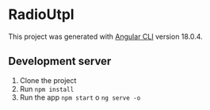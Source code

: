# RadioUtpl

This project was generated with [Angular CLI](https://github.com/angular/angular-cli) version 18.0.4.

## Development server

1. Clone the project
2. Run ```npm install```
3. Run the app ```npm start``` o ```ng serve -o```
